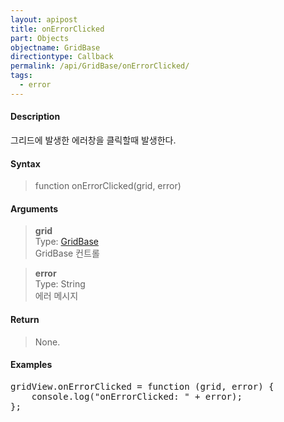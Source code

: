```yaml
---
layout: apipost
title: onErrorClicked
part: Objects
objectname: GridBase
directiontype: Callback
permalink: /api/GridBase/onErrorClicked/
tags:
  - error
---
```



#### Description

 그리드에 발생한 에러창을 클릭할때 발생한다.  

#### Syntax

> function onErrorClicked(grid, error)  

#### Arguments

> **grid**  
> Type: [GridBase](/api/GridBase/)  
> GridBase 컨트롤  

> **error**  
> Type: String  
> 에러 메시지  

#### Return

> None.

#### Examples 

<pre class="prettyprint">
gridView.onErrorClicked = function (grid, error) {
    console.log("onErrorClicked: " + error);
};
</pre>

